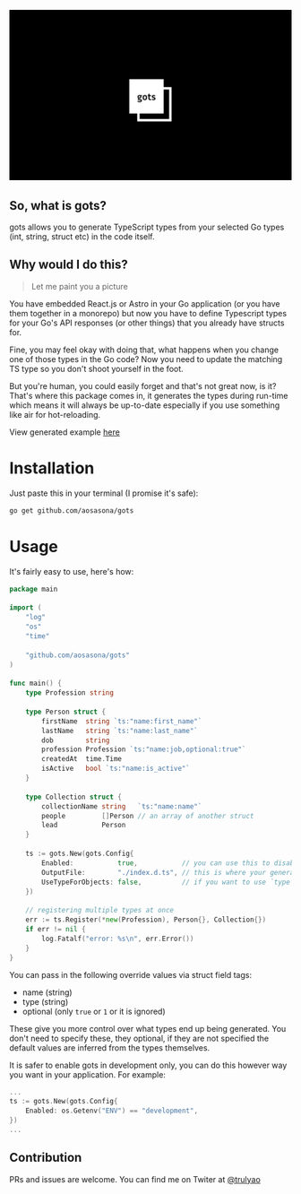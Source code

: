 ![gots](./assets/gots.png)

## So, what is gots?

gots allows you to generate TypeScript types from your selected Go types (int, string, struct etc) in the code itself. 

## Why would I do this?

> Let me paint you a picture

You have embedded React.js or Astro in your Go application (or you have them together in a monorepo) but now you have to define Typescript types for your Go's API responses (or other things) that you already have structs for.

Fine, you may feel okay with doing that, what happens when you change one of those types in the Go code? Now you need to update the matching TS type so you don't shoot yourself in the foot. 

But you're human, you could easily forget and that's not great now, is it? That's where this package comes in, it generates the types during run-time which means it will always be up-to-date especially if you use something like air for hot-reloading.

View generated example [here](./example/index.d.ts)

# Installation
Just paste this in your terminal (I promise it's safe):
```bash
go get github.com/aosasona/gots
```

# Usage

It's fairly easy to use, here's how:

```go
package main

import (
	"log"
	"os"
	"time"

	"github.com/aosasona/gots"
)

func main() {
	type Profession string

	type Person struct {
		firstName  string `ts:"name:first_name"`
		lastName   string `ts:"name:last_name"`
		dob        string
		profession Profession `ts:"name:job,optional:true"`
		createdAt  time.Time
		isActive   bool `ts:"name:is_active"`
	}

	type Collection struct {
		collectionName string   `ts:"name:name"`
		people         []Person // an array of another struct
		lead           Person
	}

	ts := gots.New(gots.Config{
		Enabled:           true,           // you can use this to disable generation
		OutputFile:        "./index.d.ts", // this is where your generated file will be saved
		UseTypeForObjects: false,          // if you want to use `type X = ...` instead of `interface X ...`
	})

	// registering multiple types at once
	err := ts.Register(*new(Profession), Person{}, Collection{})
	if err != nil {
		log.Fatalf("error: %s\n", err.Error())
	}
}
```

You can pass in the following override values via struct field tags:
- name (string)
- type (string)
- optional (only `true` or `1` or it is ignored)

These give you more control over what types end up being generated. You don't need to specify these, they optional, if they are not specified the default values are inferred from the types themselves.

It is safer to enable gots in development only, you can do this however way you want in your application. For example:

```go
...
ts := gots.New(gots.Config{
	Enabled: os.Getenv("ENV") == "development",
})
...
```


## Contribution

PRs and issues are welcome. You can find me on Twiter at [@trulyao](https://twitter.com/trulyao)
